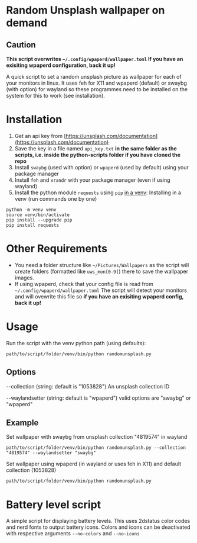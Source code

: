 # Random Unsplash wallpaper on demand

## **Caution**
**This script overwrites `~/.config/wpaperd/wallpaper.toml`
If you have an exisiting wpaperd configuration, back it up!**

A quick script to set a random unsplash picture as wallpaper for each of your monitors in linux. It uses feh for X11 and wpaperd (default) or swaybg (with option) for wayland so these programmes need to be installed on the system for this to work (see installation).


# Installation
1. Get an api key from [https://unsplash.com/documentation](https://unsplash.com/documentation)
2. Save the key in a file named `api_key.txt` **in the same folder as the scripts, i.e. inside the python-scripts folder if you have cloned the repo** 
3. Install `swaybg` (used with option) or `wpaperd` (used by default) using your package manager
4. Install `feh` and `xrandr` with your package manager (even if using wayland)
5. Install the python module `requests` using `pip` [in a venv](https://docs.python.org/3/library/venv.html):
Installing in a venv (run commands one by one)
```
python -m venv venv
source venv/bin/activate
pip install --upgrade pip
pip install requests
```
# Other Requirements
- You need a folder structure like `~/Pictures/Wallpapers` as the script will create folders (formatted like `uws_mon[0-9]`) there to save the wallpaper images.
- If using wpaperd, check that your config file is read from `~/.config/wpaperd/wallpaper.toml` The script will detect your monitors and will ovewrite this file so **if you have an exisiting wpaperd config, back it up!**

# Usage
Run the script with the venv python path (using defaults):
```
path/to/script/folder/venv/bin/python randomunsplash.py
```

## Options
--collection (string: default is "1053828")
An unsplash collection ID

--waylandsetter (string: default is "wpaperd")
valid options are "swaybg" or "wpaperd"

## Example
Set wallpaper with swaybg from unsplash collection "4819574" in wayland
```
path/to/script/folder/venv/bin/python randomunsplash.py --collection "4819574" --waylandsetter "swaybg"
```

Set wallpaper using wpaperd (in wayland or uses feh in X11) and default collection (1053828)
```
path/to/script/folder/venv/bin/python randomunsplash.py 
```

# Battery level script

A simple script for displaying battery levels. This uses 2dstatus color codes and nerd fonts to output battery icons. Colors and icons can be deactivated with respective arguments `--no-colors` and `--no-icons`
